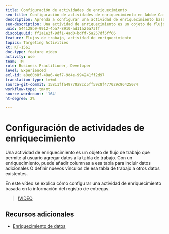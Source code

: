 ```yaml
---
title: Configuración de actividades de enriquecimiento
seo-title: Configuración de actividades de enriquecimiento en Adobe Campaign Classic
description: Aprenda a configurar una actividad de enriquecimiento basada en la información del registro de envío.
seo-description: Una actividad de enriquecimiento es un objeto de flujo de trabajo que permite al usuario agregar datos a la tabla de trabajo. Con un enriquecimiento, puede añadir columnas a esa tabla para incluir datos adicionales O definir nuevos vínculos de esa tabla de trabajo a otros datos existentes.   En este vídeo se explica cómo configurar una actividad de enriquecimiento basada en la información del registro de entregas.
uuid: 544128b9-9912-4ba7-8910-ad11a26a73ff
discoiquuid: ff2a1e2f-9df1-4ad0-bdff-5a257df5ff66
feature: Flujos de trabajo, actividad de enriquecimiento
topics: Targeting Activities
kt: KT-1561
doc-type: feature video
activity: use
team: TM
role: Business Practitioner, Developer
level: Experienced
exl-id: a8e60b8f-48a6-4ef7-9d4e-994241ff2d97
translation-type: tm+mt
source-git-commit: 15811ffa49770a8cc5ff59c8f477029c96425074
workflow-type: tm+mt
source-wordcount: '164'
ht-degree: 2%

---
```


# Configuración de actividades de enriquecimiento

Una actividad de enriquecimiento es un objeto de flujo de trabajo que permite al usuario agregar datos a la tabla de trabajo. Con un enriquecimiento, puede añadir columnas a esa tabla para incluir datos adicionales O definir nuevos vínculos de esa tabla de trabajo a otros datos existentes.

En este vídeo se explica cómo configurar una actividad de enriquecimiento basada en la información del registro de entregas.

>[!VIDEO](https://video.tv.adobe.com/v/25193?quality=12)

## Recursos adicionales

- [Enriquecimiento de datos](https://docs.adobe.com/content/help/en/campaign-classic/using/automating-with-workflows/use-cases/enriching-data.html)
